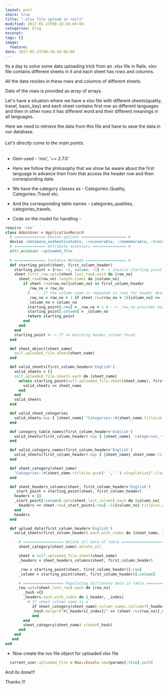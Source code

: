 ```yaml
---
layout: post
share: true
title: ".xlsx file upload in rails"
modified: 2017-05-23T08:20:50-04:00
categories: blog
excerpt:
tags: []
image:
  feature:
date: 2017-05-23T08:20:50-04:00
---
```


Its a day to solve some data uploading trick from an .xlsx file in Rails. xlsx file contains different sheets in it and each sheet has rows and columns.

All the data resides in these rows and columns of different sheets.

Data of the rows is provided as array of arrays.

Let's have a situation where we have a xlsx file with different sheets(quality, travel, basic_key) and each sheet contains first row as different languages and then in other rows it has different word and their different meanings in all languages.

Here we need to retrieve the data from this file and have to save the data in our database.

###### Let's  directly come to the main points. 

* Gem used  -   'roo', '~> 2.7.0'
* Here we follow the philosophy that we show be aware about the first language in advance then from that access the header row and then corresponding data. 

* We have the category classes as - Categories::Quality,  Categories::Travel etc.
* And the corresponding table names - categories_qualities, categories_travels.

* Code on the model for handling - 

```ruby
require 'roo'
class AdminUser < ApplicationRecord
  # ============== Devise options ==================== #  
  devise :database_authenticatable, :recoverable, :rememberable, :trackable, :validatable
  # ============== Attribute accessors =============== #  
  attr_accessor :uploaded_file
  
  # ============== Instance Methods ================== #  
  def starting_point(sheet, first_column_header)
    starting_point = {row: -1, column: -1} #--> Invalid starting point    
    sheet.first_row.upto(sheet.last_row).each do |row_no|
      sheet.row(row_no).length.times do |column_no|
        if sheet.row(row_no)[column_no] == first_column_header          
          _row_no = row_no
          # ---- If the column name is repeated in rows for header description ---- #          
          _row_no = row_no + 1 if sheet.row(row_no + 1)[column_no] == first_column_header          
          _column_no = column_no
          starting_point[:row] = _row_no + 1 #---> _row_no provides header row no.          
          starting_point[:column] = _column_no          
          return starting_point        
        end      
      end    
    end    
    starting_point #--> If no matching header column found  
  end

  def sheet_object(sheet_name)
    self.uploaded_file.sheet(sheet_name)
  end

  def valid_sheets(first_column_header='English')
    valid_sheets = []
    self.uploaded_file.sheets.each do |sheet_name|
      unless starting_point(self.uploaded_file.sheet(sheet_name), first_column_header) == {row: -1, column: -1}
        valid_sheets << sheet_name      
      end    
    end    
    valid_sheets  
  end

  def valid_sheet_categories    
    valid_sheets.map { |sheet_name| "Categories::#{sheet_name.titleize.gsub(' ', '').singularize}".classify.constantize }
  end

  def category_table_names(first_column_header='English')
    valid_sheets(first_column_header).map { |sheet_name| 'categories_'+sheet_name.titleize.gsub(' ', '').underscore.pluralize }
  end

  def valid_category_names(first_column_header='English')
    valid_sheets(first_column_header).map { |sheet_name| sheet_name.titleize.gsub(' ', '').underscore.singularize }
  end

  def sheet_category(sheet_name)
    "Categories::#{sheet_name.titleize.gsub(' ', '').singularize}".classify.constantize
  end

  def sheet_headers_columns(sheet, first_column_header='English')
    _start_point = starting_point(sheet, first_column_header)
    headers = []
    _start_point[:column].upto(sheet.last_column).each do |column_no|
      headers << sheet.row(_start_point[:row] -1)[column_no].titleize.gsub(' ', '').underscore if !!sheet.row(_start_point[:row] -1)[column_no]
    end    
    headers  
  end

  def upload_data(first_column_header='English')
    valid_sheets(first_column_header).each_with_index do |sheet_name, index|

      # ================== Delete all data of table ================== #      
      sheet_category(sheet_name).delete_all

      sheet = self.uploaded_file.sheet(sheet_name)
      _headers = sheet_headers_columns(sheet, first_column_header)

      _row = starting_point(sheet, first_column_header)[:row]
      _column = starting_point(sheet, first_column_header)[:column]

      # ================== Populating dictionary data in table ======== #      
     _row.upto(sheet.last_row).each do |row_no|
        _hash ={}
        _headers.each_with_index do |_header, _index|
          # If sheet column name is a          
            if sheet_category(sheet_name).column_names.include?(_headers[_index])
            _hash.merge!("#{_headers[_index]}" => (sheet.row(row_no)[_column + _index]))
            end        
        end        
        sheet_category(sheet_name).create(_hash)
      end    
    end  
   end
end
```

* Now create the roo file object for uploaded xlsx file

```ruby
  current_user.uploaded_file = Roo::Excelx.new(params[:file].path)
```

And its done!!!

Thanks !!!
